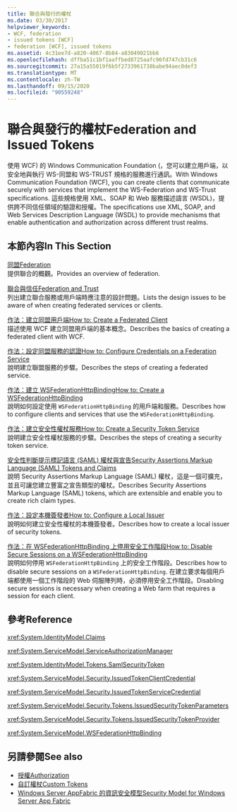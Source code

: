```yaml
---
title: 聯合與發行的權杖
ms.date: 03/30/2017
helpviewer_keywords:
- WCF, federation
- issued tokens [WCF]
- federation [WCF], issued tokens
ms.assetid: 4c31ee7d-a820-4067-8b84-a83049021bb6
ms.openlocfilehash: dffba51c1bf1aaffbed8725aafc96fd747cb31c6
ms.sourcegitcommit: 27a15a55019f6b5f2733961738babe94aec0def3
ms.translationtype: MT
ms.contentlocale: zh-TW
ms.lasthandoff: 09/15/2020
ms.locfileid: "90559248"
---
```

# <a name="federation-and-issued-tokens"></a><span data-ttu-id="49a71-102">聯合與發行的權杖</span><span class="sxs-lookup"><span data-stu-id="49a71-102">Federation and Issued Tokens</span></span>
<span data-ttu-id="49a71-103">使用 WCF) 的 Windows Communication Foundation (，您可以建立用戶端，以安全地與執行 WS-同盟和 WS-TRUST 規格的服務進行通訊。</span><span class="sxs-lookup"><span data-stu-id="49a71-103">With Windows Communication Foundation (WCF), you can create clients that communicate securely with services that implement the WS-Federation and WS-Trust specifications.</span></span> <span data-ttu-id="49a71-104">這些規格使用 XML、SOAP 和 Web 服務描述語言 (WSDL)，提供跨不同信任領域的驗證和授權。</span><span class="sxs-lookup"><span data-stu-id="49a71-104">The specifications use XML, SOAP, and Web Services Description Language (WSDL) to provide mechanisms that enable authentication and authorization across different trust realms.</span></span>  
  
## <a name="in-this-section"></a><span data-ttu-id="49a71-105">本節內容</span><span class="sxs-lookup"><span data-stu-id="49a71-105">In This Section</span></span>  
 [<span data-ttu-id="49a71-106">同盟</span><span class="sxs-lookup"><span data-stu-id="49a71-106">Federation</span></span>](federation.md)  
 <span data-ttu-id="49a71-107">提供聯合的概觀。</span><span class="sxs-lookup"><span data-stu-id="49a71-107">Provides an overview of federation.</span></span>  
  
 [<span data-ttu-id="49a71-108">聯合與信任</span><span class="sxs-lookup"><span data-stu-id="49a71-108">Federation and Trust</span></span>](federation-and-trust.md)  
 <span data-ttu-id="49a71-109">列出建立聯合服務或用戶端時應注意的設計問題。</span><span class="sxs-lookup"><span data-stu-id="49a71-109">Lists the design issues to be aware of when creating federated services or clients.</span></span>  
  
 [<span data-ttu-id="49a71-110">作法：建立同盟用戶端</span><span class="sxs-lookup"><span data-stu-id="49a71-110">How to: Create a Federated Client</span></span>](how-to-create-a-federated-client.md)  
 <span data-ttu-id="49a71-111">描述使用 WCF 建立同盟用戶端的基本概念。</span><span class="sxs-lookup"><span data-stu-id="49a71-111">Describes the basics of creating a federated client with WCF.</span></span>  
  
 [<span data-ttu-id="49a71-112">作法：設定同盟服務的認證</span><span class="sxs-lookup"><span data-stu-id="49a71-112">How to: Configure Credentials on a Federation Service</span></span>](how-to-configure-credentials-on-a-federation-service.md)  
 <span data-ttu-id="49a71-113">說明建立聯盟服務的步驟。</span><span class="sxs-lookup"><span data-stu-id="49a71-113">Describes the steps of creating a federated service.</span></span>  
  
 [<span data-ttu-id="49a71-114">作法：建立 WSFederationHttpBinding</span><span class="sxs-lookup"><span data-stu-id="49a71-114">How to: Create a WSFederationHttpBinding</span></span>](how-to-create-a-wsfederationhttpbinding.md)  
 <span data-ttu-id="49a71-115">說明如何設定使用 `WSFederationHttpBinding` 的用戶端和服務。</span><span class="sxs-lookup"><span data-stu-id="49a71-115">Describes how to configure clients and services that use the `WSFederationHttpBinding`.</span></span>  
  
 [<span data-ttu-id="49a71-116">作法：建立安全性權杖服務</span><span class="sxs-lookup"><span data-stu-id="49a71-116">How to: Create a Security Token Service</span></span>](how-to-create-a-security-token-service.md)  
 <span data-ttu-id="49a71-117">說明建立安全性權杖服務的步驟。</span><span class="sxs-lookup"><span data-stu-id="49a71-117">Describes the steps of creating a security token service.</span></span>  
  
 [<span data-ttu-id="49a71-118">安全性判斷提示標記語言 (SAML) 權杖與宣告</span><span class="sxs-lookup"><span data-stu-id="49a71-118">Security Assertions Markup Language (SAML) Tokens and Claims</span></span>](saml-tokens-and-claims.md)  
 <span data-ttu-id="49a71-119">說明 Security Assertions Markup Language (SAML) 權杖，這是一個可擴充，並且可讓您建立豐富之宣告類型的權杖。</span><span class="sxs-lookup"><span data-stu-id="49a71-119">Describes Security Assertions Markup Language (SAML) tokens, which are extensible and enable you to create rich claim types.</span></span>  
  
 [<span data-ttu-id="49a71-120">作法：設定本機簽發者</span><span class="sxs-lookup"><span data-stu-id="49a71-120">How to: Configure a Local Issuer</span></span>](how-to-configure-a-local-issuer.md)  
 <span data-ttu-id="49a71-121">說明如何建立安全性權杖的本機簽發者。</span><span class="sxs-lookup"><span data-stu-id="49a71-121">Describes how to create a local issuer of security tokens.</span></span>  
  
 [<span data-ttu-id="49a71-122">作法：在 WSFederationHttpBinding 上停用安全工作階段</span><span class="sxs-lookup"><span data-stu-id="49a71-122">How to: Disable Secure Sessions on a WSFederationHttpBinding</span></span>](how-to-disable-secure-sessions-on-a-wsfederationhttpbinding.md)  
 <span data-ttu-id="49a71-123">說明如何停用 `WSFederationHttpBinding` 上的安全工作階段。</span><span class="sxs-lookup"><span data-stu-id="49a71-123">Describes how to disable secure sessions on a `WSFederationHttpBinding`.</span></span> <span data-ttu-id="49a71-124">在建立要求每個用戶端都使用一個工作階段的 Web 伺服陣列時，必須停用安全工作階段。</span><span class="sxs-lookup"><span data-stu-id="49a71-124">Disabling secure sessions is necessary when creating a Web farm that requires a session for each client.</span></span>  
  
## <a name="reference"></a><span data-ttu-id="49a71-125">參考</span><span class="sxs-lookup"><span data-stu-id="49a71-125">Reference</span></span>  
 <xref:System.IdentityModel.Claims>  
  
 <xref:System.ServiceModel.ServiceAuthorizationManager>  
  
 <xref:System.IdentityModel.Tokens.SamlSecurityToken>  
  
 <xref:System.ServiceModel.Security.IssuedTokenClientCredential>  
  
 <xref:System.ServiceModel.Security.IssuedTokenServiceCredential>  
  
 <xref:System.ServiceModel.Security.Tokens.IssuedSecurityTokenParameters>  
  
 <xref:System.ServiceModel.Security.Tokens.IssuedSecurityTokenProvider>  
  
 <xref:System.ServiceModel.WSFederationHttpBinding>  
  
## <a name="see-also"></a><span data-ttu-id="49a71-126">另請參閱</span><span class="sxs-lookup"><span data-stu-id="49a71-126">See also</span></span>

- [<span data-ttu-id="49a71-127">授權</span><span class="sxs-lookup"><span data-stu-id="49a71-127">Authorization</span></span>](authorization-in-wcf.md)
- [<span data-ttu-id="49a71-128">自訂權杖</span><span class="sxs-lookup"><span data-stu-id="49a71-128">Custom Tokens</span></span>](../extending/custom-tokens.md)
- <span data-ttu-id="49a71-129">[Windows Server AppFabric 的資訊安全模型](/previous-versions/appfabric/ee677202(v=azure.10))</span><span class="sxs-lookup"><span data-stu-id="49a71-129">[Security Model for Windows Server App Fabric](/previous-versions/appfabric/ee677202(v=azure.10))</span></span>

